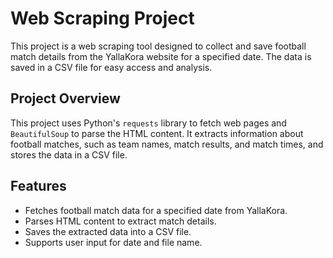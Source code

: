 # Web Scraping Project

This project is a web scraping tool designed to collect and save football match details from the YallaKora website for a specified date. The data is saved in a CSV file for easy access and analysis.

## Project Overview
This project uses Python's `requests` library to fetch web pages and `BeautifulSoup` to parse the HTML content. It extracts information about football matches, such as team names, match results, and match times, and stores the data in a CSV file.

## Features
- Fetches football match data for a specified date from YallaKora.
- Parses HTML content to extract match details.
- Saves the extracted data into a CSV file.
- Supports user input for date and file name.
